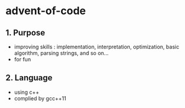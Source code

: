 # advent-of-code

## 1. Purpose
- improving skills : implementation, interpretation, optimization, basic algorithm, parsing strings, and so on...
- for fun

## 2. Language
- using c++
- complied by gcc++11
